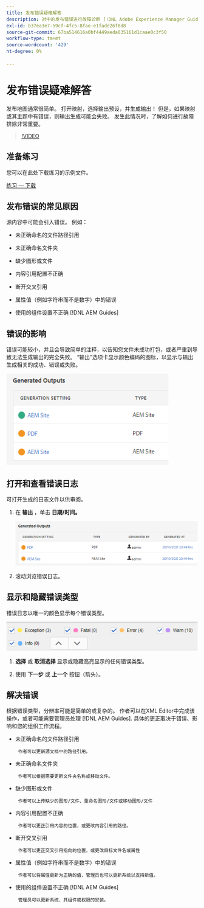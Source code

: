 ```yaml
---
title: 发布错误疑难解答
description: 对中的发布错误进行故障诊断 [!DNL Adobe Experience Manager Guides]
exl-id: b37ea3e7-59cf-4fc5-8fae-e1fadd26f8d8
source-git-commit: 67ba514616a0bf4449aeda035161d1caae0c3f50
workflow-type: tm+mt
source-wordcount: '429'
ht-degree: 0%

---
```


# 发布错误疑难解答

发布地图通常很简单。 打开映射，选择输出预设，并生成输出！ 但是，如果映射或其主题中有错误，则输出生成可能会失败。 发生此情况时，了解如何进行故障排除非常重要。

>[!VIDEO](https://video.tv.adobe.com/v/338990?quality=12&learn=on)

## 准备练习

您可以在此处下载练习的示例文件。

[练习 — 下载](assets/exercises/publishing-basic-to-advanced.zip)

## 发布错误的常见原因

源内容中可能会引入错误。 例如：

* 未正确命名的文件路径引用

* 未正确命名文件夹

* 缺少图形或文件

* 内容引用配置不正确

* 断开交叉引用

* 属性值（例如字符串而不是数字）中的错误

* 使用的组件设置不正确 [!DNL AEM Guides]

## 错误的影响

错误可能较小，并且会导致简单的注释，以告知您文件未成功打包，或者严重到导致无法生成输出的完全失败。 “输出”选项卡显示颜色编码的图标，以显示与输出生成相关的成功、错误或失败。

![错误影响](images/error-impact.png)

## 打开和查看错误日志

可打开生成的日志文件以供审阅。

1. 在 **输出** ，单击 **日期/时间。**

   ![error-log](images/error-log.png)

1. 滚动浏览错误日志。

## 显示和隐藏错误类型

错误日志以唯一的颜色显示每个错误类型。

![导航 — 错误](images/navigate-errors.png)

1. **选择** 或 **取消选择** 显示或隐藏高亮显示的任何错误类型。

1. 使用 **下一步** 或 **上一个** 按钮（箭头）。

## 解决错误

根据错误类型，分辨率可能是简单的或复杂的。 作者可以在XML Editor中完成该操作，或者可能需要管理员处理 [!DNL AEM Guides]. 具体的更正取决于错误、影响和您的组织工作流程。

* 未正确命名的文件路径引用

       作者可以更新源文档中的路径引用。
       
   
* 未正确命名文件夹

       作者可以根据需要更新文件夹名称或移动文件。
       
   
* 缺少图形或文件

       作者可以上传缺少的图形/文件、重命名图形/文件或移动图形/文件
       
   
* 内容引用配置不正确

       作者可以更正引用内容的位置，或更改内容引用的路径。
       
   
* 断开交叉引用

       作者可以更正交叉引用指向的位置，或更改目标文件名或属性
       
   
* 属性值（例如字符串而不是数字）中的错误

       作者可以将属性更新为正确的值，管理员也可以更新系统以支持新值。
       
   
* 使用的组件设置不正确 [!DNL AEM Guides]

       管理员可以更新系统、其组件或权限的安装。
       
   